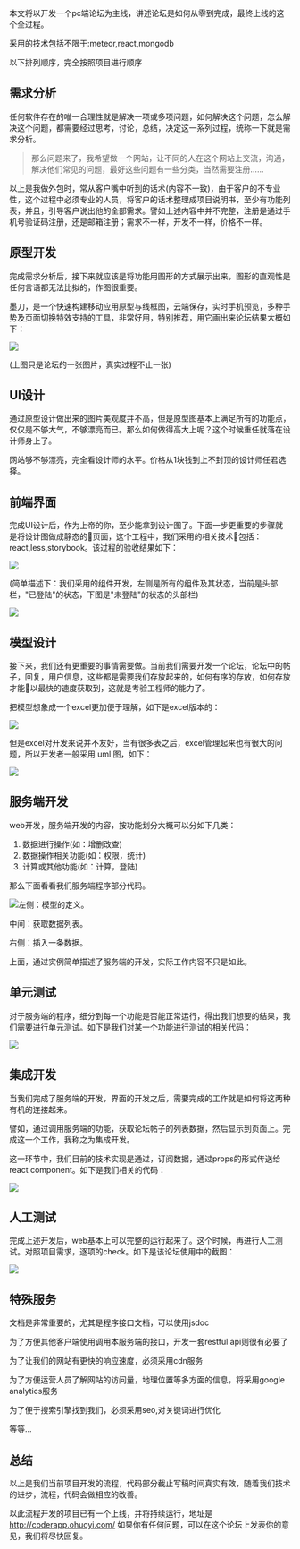 本文将以开发一个pc端论坛为主线，讲述论坛是如何从零到完成，最终上线的这个全过程。

采用的技术包括不限于:meteor,react,mongodb

以下排列顺序，完全按照项目进行顺序

## 需求分析

任何软件存在的唯一合理性就是解决一项或多项问题，如何解决这个问题，怎么解决这个问题，都需要经过思考，讨论，总结，决定这一系列过程，统称一下就是需求分析。

> 那么问题来了，我希望做一个网站，让不同的人在这个网站上交流，沟通，解决他们常见的问题，最好这些问题有一些分类，当然需要注册......

以上是我做外包时，常从客户嘴中听到的话术(内容不一致)，由于客户的不专业性，这个过程中必须专业的人员，将客户的话术整理成项目说明书，至少有功能列表，并且，引导客户说出他的全部需求。譬如上述内容中并不完整，注册是通过手机号验证码注册，还是邮箱注册；需求不一样，开发不一样，价格不一样。

## 原型开发

完成需求分析后，接下来就应该是将功能用图形的方式展示出来，图形的直观性是任何言语都无法比拟的，作图很重要。

墨刀，是一个快速构建移动应用原型与线框图，云端保存，实时手机预览，多种手势及页面切换特效支持的工具，非常好用，特别推荐，用它画出来论坛结果大概如下：

![](http://resources.ohuoyi.com/fasdfaf.png)

(上图只是论坛的一张图片，真实过程不止一张)

## UI设计

通过原型设计做出来的图片美观度并不高，但是原型图基本上满足所有的功能点，仅仅是不够大气，不够漂亮而已。那么如何做得高大上呢？这个时候重任就落在设计师身上了。

网站够不够漂亮，完全看设计师的水平。价格从1块钱到上不封顶的设计师任君选择。

## 前端界面

完成UI设计后，作为上帝的你，至少能拿到设计图了。下面一步更重要的步骤就是将设计图做成静态的页面，这个工程中，我们采用的相关技术包括：react,less,storybook。该过程的验收结果如下：

![](http://resources.ohuoyi.com/header1x.png)

(简单描述下：我们采用的组件开发，左侧是所有的组件及其状态，当前是头部栏，"已登陆"的状态，下图是"未登陆"的状态的头部栏)

![](http://resources.ohuoyi.com/header2323.png)



## 模型设计

接下来，我们还有更重要的事情需要做。当前我们需要开发一个论坛，论坛中的帖子，回复，用户信息，这些都是需要我们存放起来的，如何有序的存放，如何存放才能以最快的速度获取到，这就是考验工程师的能力了。

把模型想象成一个excel更加便于理解，如下是excel版本的：

![](http://resources.ohuoyi.com/excel.png)

但是excel对开发来说并不友好，当有很多表之后，excel管理起来也有很大的问题，所以开发者一般采用 uml 图，如下：

![](http://resources.ohuoyi.com/uml.png)

## 服务端开发

web开发，服务端开发的内容，按功能划分大概可以分如下几类：

1. 数据进行操作(如：增删改查)
2. 数据操作相关功能(如：权限，统计)
3. 计算或其他功能(如：计算，登陆)

那么下面看看我们服务端程序部分代码。

![](http://resources.ohuoyi.com/dsadasdasd.png)左侧：模型的定义。

中间：获取数据列表。

右侧：插入一条数据。



上面，通过实例简单描述了服务端的开发，实际工作内容不只是如此。

## 单元测试

对于服务端的程序，细分到每一个功能是否能正常运行，得出我们想要的结果，我们需要进行单元测试。如下是我们对某一个功能进行测试的相关代码：

![](http://resources.ohuoyi.com/file_test.png)

## 集成开发

当我们完成了服务端的开发，界面的开发之后，需要完成的工作就是如何将这两种有机的连接起来。

譬如，通过调用服务端的功能，获取论坛帖子的列表数据，然后显示到页面上。完成这一个工作，我称之为集成开发。

这一环节中，我们目前的技术实现是通过，订阅数据，通过props的形式传送给react component。如下是我们相关的代码：

![](http://resources.ohuoyi.com/container.png)

## 人工测试

完成上述开发后，web基本上可以完整的运行起来了。这个时候，再进行人工测试。对照项目需求，逐项的check。如下是该论坛使用中的截图：

![](http://resources.ohuoyi.com/jietu.png)



## 特殊服务

文档是非常重要的，尤其是程序接口文档，可以使用jsdoc

为了方便其他客户端使用调用本服务端的接口，开发一套restful api则很有必要了

为了让我们的网站有更快的响应速度，必须采用cdn服务

为了方便运营人员了解网站的访问量，地理位置等多方面的信息，将采用google analytics服务

为了便于搜索引擎找到我们，必须采用seo,对关键词进行优化

等等...



## 总结

以上是我们当前项目开发的流程，代码部分截止写稿时间真实有效，随着我们技术的进步，流程，代码会做相应的改善。

以此流程开发的项目已有一个上线，并将持续运行，地址是 http://coderapp.ohuoyi.com/
如果你有任何问题，可以在这个论坛上发表你的意见，我们将尽快回复。